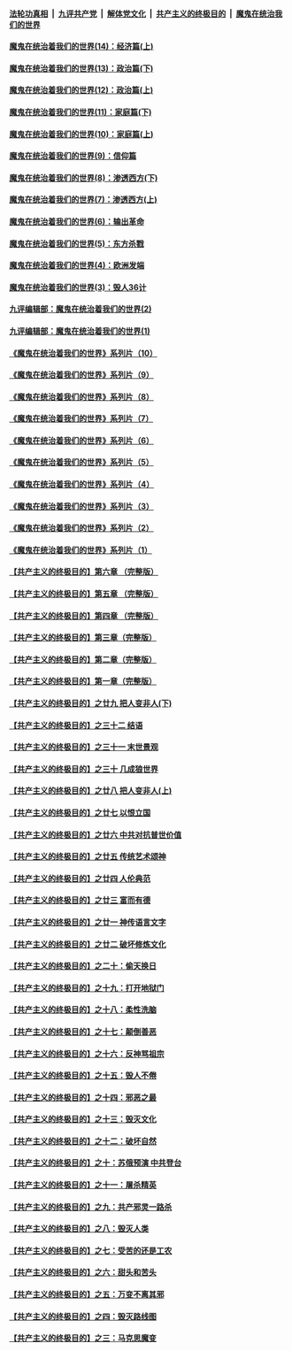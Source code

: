 

####  [法轮功真相](../../../../basic/blob/master/README.md?t=10052102) &nbsp;|&nbsp; [九评共产党](../../../../9ping.md/blob/master/README.md?t=10052102) &nbsp;|&nbsp; [解体党文化](../../../../jtdwh.md/blob/master/README.md?t=10052102)  &nbsp;|&nbsp; [共产主义的终极目的](../../../../gczydzjmd.md/blob/master/README.md?t=10052102) &nbsp;|&nbsp; [魔鬼在统治我们的世界](../../../../mgztzwmdsj.md/blob/master/README.md?t=10052102) 

#### [魔鬼在统治着我们的世界(14)：经济篇(上)](../pages/nsc422/n10457370.md?t=10052102) 

#### [魔鬼在统治着我们的世界(13)：政治篇(下)](../pages/nsc422/n10448270.md?t=10052102) 

#### [魔鬼在统治着我们的世界(12)：政治篇(上)](../pages/nsc422/n10444576.md?t=10052102) 

#### [魔鬼在统治着我们的世界(11)：家庭篇(下)](../pages/nsc422/n10440961.md?t=10052102) 

#### [魔鬼在统治着我们的世界(10)：家庭篇(上)](../pages/nsc422/n10435448.md?t=10052102) 

#### [魔鬼在统治着我们的世界(9)：信仰篇](../pages/nsc422/n10432159.md?t=10052102) 

#### [魔鬼在统治着我们的世界(8)：渗透西方(下)](../pages/nsc422/n10429603.md?t=10052102) 

#### [魔鬼在统治着我们的世界(7)：渗透西方(上)](../pages/nsc422/n10426013.md?t=10052102) 

#### [魔鬼在统治着我们的世界(6)：输出革命](../pages/nsc422/n10421536.md?t=10052102) 

#### [魔鬼在统治着我们的世界(5)：东方杀戮](../pages/nsc422/n10417707.md?t=10052102) 

#### [魔鬼在统治着我们的世界(4)：欧洲发端](../pages/nsc422/n10414890.md?t=10052102) 

#### [魔鬼在统治着我们的世界(3)：毁人36计](../pages/nsc422/n10411583.md?t=10052102) 

#### [九评编辑部：魔鬼在统治着我们的世界(2)](../pages/nsc422/n10410036.md?t=10052102) 

#### [九评编辑部：魔鬼在统治着我们的世界(1)](../pages/nsc422/n10406825.md?t=10052102) 

#### [《魔鬼在统治着我们的世界》系列片（10）](../pages/nsc422/n12292670.md?t=10052102) 

#### [《魔鬼在统治着我们的世界》系列片（9）](../pages/nsc422/n12290859.md?t=10052102) 

#### [《魔鬼在统治着我们的世界》系列片（8）](../pages/nsc422/n12287445.md?t=10052102) 

#### [《魔鬼在统治着我们的世界》系列片（7）](../pages/nsc422/n12283425.md?t=10052102) 

#### [《魔鬼在统治着我们的世界》系列片（6）](../pages/nsc422/n12282314.md?t=10052102) 

#### [《魔鬼在统治着我们的世界》系列片（5）](../pages/nsc422/n12281419.md?t=10052102) 

#### [《魔鬼在统治着我们的世界》系列片（4）](../pages/nsc422/n12274024.md?t=10052102) 

#### [《魔鬼在统治着我们的世界》系列片（3）](../pages/nsc422/n12271322.md?t=10052102) 

#### [《魔鬼在统治着我们的世界》系列片（2）](../pages/nsc422/n12269049.md?t=10052102) 

#### [《魔鬼在统治着我们的世界》系列片（1）](../pages/nsc422/n12267575.md?t=10052102) 

#### [【共产主义的终极目的】第六章 （完整版）](../pages/nsc422/n11428913.md?t=10052102) 

#### [【共产主义的终极目的】第五章 （完整版）](../pages/nsc422/n11428912.md?t=10052102) 

#### [【共产主义的终极目的】第四章 （完整版）](../pages/nsc422/n11428907.md?t=10052102) 

#### [【共产主义的终极目的】第三章（完整版）](../pages/nsc422/n11428848.md?t=10052102) 

#### [【共产主义的终极目的】第二章（完整版）](../pages/nsc422/n11428831.md?t=10052102) 

#### [【共产主义的终极目的】第一章（完整版）](../pages/nsc422/n11417651.md?t=10052102) 

#### [【共产主义的终极目的】之廿九 把人变非人(下)](../pages/nsc422/n11344140.md?t=10052102) 

#### [【共产主义的终极目的】之三十二 结语](../pages/nsc422/n11360535.md?t=10052102) 

#### [【共产主义的终极目的】之三十一 末世景观](../pages/nsc422/n11351129.md?t=10052102) 

#### [【共产主义的终极目的】之三十 几成狼世界](../pages/nsc422/n11348280.md?t=10052102) 

#### [【共产主义的终极目的】之廿八 把人变非人(上)](../pages/nsc422/n11340492.md?t=10052102) 

#### [【共产主义的终极目的】之廿七 以恨立国](../pages/nsc422/n11336944.md?t=10052102) 

#### [【共产主义的终极目的】之廿六 中共对抗普世价值](../pages/nsc422/n11324785.md?t=10052102) 

#### [【共产主义的终极目的】之廿五 传统艺术颂神](../pages/nsc422/n11296396.md?t=10052102) 

#### [【共产主义的终极目的】之廿四 人伦典范](../pages/nsc422/n11296397.md?t=10052102) 

#### [【共产主义的终极目的】之廿三 富而有德](../pages/nsc422/n11283598.md?t=10052102) 

#### [【共产主义的终极目的】之廿一 神传语言文字](../pages/nsc422/n11263265.md?t=10052102) 

#### [【共产主义的终极目的】之廿二 破坏修炼文化](../pages/nsc422/n11245728.md?t=10052102) 

#### [【共产主义的终极目的】之二十：偷天换日](../pages/nsc422/n11238846.md?t=10052102) 

#### [【共产主义的终极目的】之十九：打开地狱门](../pages/nsc422/n11206376.md?t=10052102) 

#### [【共产主义的终极目的】之十八：柔性洗脑](../pages/nsc422/n11199994.md?t=10052102) 

#### [【共产主义的终极目的】之十七：颠倒善恶](../pages/nsc422/n11179782.md?t=10052102) 

#### [【共产主义的终极目的】之十六：反神骂祖宗](../pages/nsc422/n11166798.md?t=10052102) 

#### [【共产主义的终极目的】之十五：毁人不倦](../pages/nsc422/n11166792.md?t=10052102) 

#### [【共产主义的终极目的】之十四：邪恶之最](../pages/nsc422/n11150249.md?t=10052102) 

#### [【共产主义的终极目的】之十三：毁灭文化](../pages/nsc422/n11135227.md?t=10052102) 

#### [【共产主义的终极目的】之十二：破坏自然](../pages/nsc422/n11135214.md?t=10052102) 

#### [【共产主义的终极目的】之十：苏俄预演 中共登台](../pages/nsc422/n11118424.md?t=10052102) 

#### [【共产主义的终极目的】之十一：屠杀精英](../pages/nsc422/n11118442.md?t=10052102) 

#### [【共产主义的终极目的】之九：共产邪灵一路杀](../pages/nsc422/n11114139.md?t=10052102) 

#### [【共产主义的终极目的】之八：毁灭人类](../pages/nsc422/n11108503.md?t=10052102) 

#### [【共产主义的终极目的】之七：受苦的还是工农](../pages/nsc422/n11101809.md?t=10052102) 

#### [【共产主义的终极目的】之六：甜头和苦头](../pages/nsc422/n11096971.md?t=10052102) 

#### [【共产主义的终极目的】之五：万变不离其邪](../pages/nsc422/n11091285.md?t=10052102) 

#### [【共产主义的终极目的】之四：毁灭路线图](../pages/nsc422/n11086284.md?t=10052102) 

#### [【共产主义的终极目的】之三：马克思魔变](../pages/nsc422/n11061941.md?t=10052102) 

